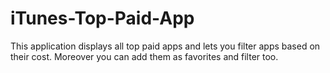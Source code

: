 # iTunes-Top-Paid-App
This application displays all top paid apps and lets you filter apps based on their cost. Moreover you can add them as favorites and filter too.
